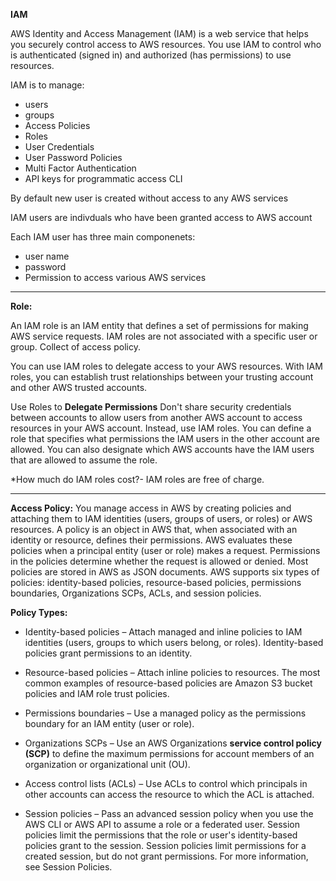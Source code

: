 **IAM**

AWS Identity and Access Management (IAM) is a web service that helps you securely control access to AWS resources. You use IAM to control who is authenticated (signed in) and authorized (has permissions) to use resources.

IAM is to manage:

* users
* groups
* Access Policies
* Roles
* User Credentials
* User Password Policies
* Multi Factor Authentication
* API keys for programmatic access CLI

By default new user is created without access to any AWS services

IAM users are indivduals who have been granted access to AWS account

Each IAM user has three main componenets:

* user name
* password
* Permission to access various AWS services


***
**Role:**

An IAM role is an IAM entity that defines a set of permissions for making AWS service requests. IAM roles are not associated with a specific user or group.
Collect of access policy.

You can use IAM roles to delegate access to your AWS resources. With IAM roles, you can establish trust relationships between your trusting account and other AWS trusted accounts. 

Use Roles to **Delegate Permissions**
Don't share security credentials between accounts to allow users from another AWS account to access resources in your AWS account. Instead, use IAM roles. You can define a role that specifies what permissions the IAM users in the other account are allowed. You can also designate which AWS accounts have the IAM users that are allowed to assume the role.

*How much do IAM roles cost?-
IAM roles are free of charge. 


***

**Access Policy:**
You manage access in AWS by creating policies and attaching them to IAM identities (users, groups of users, or roles) or AWS resources. A policy is an object in AWS that, when associated with an identity or resource, defines their permissions. AWS evaluates these policies when a principal entity (user or role) makes a request. Permissions in the policies determine whether the request is allowed or denied. Most policies are stored in AWS as JSON documents. AWS supports six types of policies: identity-based policies, resource-based policies, permissions boundaries, Organizations SCPs, ACLs, and session policies.

**Policy Types:**

*  Identity-based policies – Attach managed and inline policies to IAM identities (users, groups to which users belong, or roles). Identity-based policies grant permissions to an identity.

* Resource-based policies – Attach inline policies to resources. The most common examples of resource-based policies are Amazon S3 bucket policies and IAM role trust policies. 

* Permissions boundaries – Use a managed policy as the permissions boundary for an IAM entity (user or role). 

* Organizations SCPs – Use an AWS Organizations **service control policy (SCP)** to define the maximum permissions for account members of an organization or organizational unit (OU). 


* Access control lists (ACLs) – Use ACLs to control which principals in other accounts can access the resource to which the ACL is attached. 

* Session policies – Pass an advanced session policy when you use the AWS CLI or AWS API to assume a role or a federated user. Session policies limit the permissions that the role or user's identity-based policies grant to the session. Session policies limit permissions for a created session, but do not grant permissions. For more information, see Session Policies.


